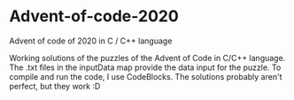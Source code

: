 # Advent-of-code-2020
Advent of code of 2020 in C / C++ language

Working solutions of the puzzles of the Advent of Code in C/C++ language. The .txt files in the inputData map provide the data input for the puzzle. 
To compile and run the code, I use CodeBlocks. The solutions probably aren't perfect, but they work :D
